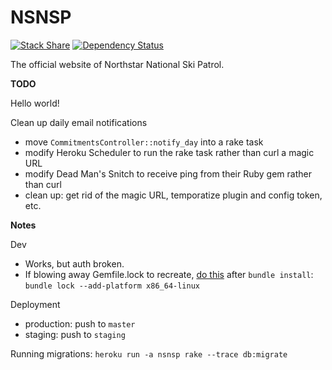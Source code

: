 NSNSP
=====
[![Stack Share](http://img.shields.io/badge/tech-stack-0690fa.svg?style=flat)](http://stackshare.io/rossdakin/northstar-national-ski-patrol)
[![Dependency Status](https://gemnasium.com/rossdakin/nsnsp.svg)](https://gemnasium.com/rossdakin/nsnsp)

The official website of Northstar National Ski Patrol.

**TODO**

Hello world!

Clean up daily email notifications
- move `CommitmentsController::notify_day` into a rake task
- modify Heroku Scheduler to run the rake task rather than curl a magic URL
- modify Dead Man's Snitch to receive ping from their Ruby gem rather than curl
- clean up: get rid of the magic URL, temporatize plugin and config token, etc.

**Notes**

Dev
- Works, but auth broken.
- If blowing away Gemfile.lock to recreate, [do this](https://devcenter.heroku.com/articles/bundler-version#known-upgrade-issues) after `bundle install`: `bundle lock --add-platform x86_64-linux`

Deployment
- production: push to `master`
- staging: push to `staging`

Running migrations: `heroku run -a nsnsp rake --trace db:migrate`

